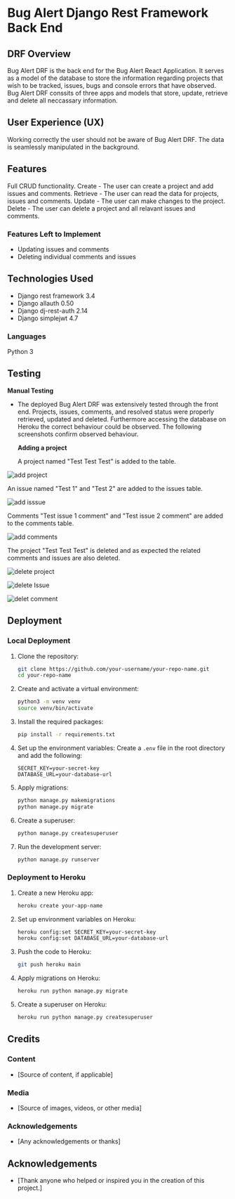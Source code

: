 # Bug Alert Django Rest Framework Back End

## DRF Overview

Bug Alert DRF is the back end for the Bug Alert React Application.
It serves as a model of the database to store the information regarding
projects that wish to be tracked, issues, bugs and console errors that have observed. Bug Alert DRF conssits of three apps and models that store, update, retrieve and delete all neccassary information.

## User Experience (UX)

Working correctly the user should not be aware of Bug Alert DRF.
The data is seamlessly manipulated in the background.

## Features

Full CRUD functionality.
Create - The user can create a project and add issues and comments.
Retrieve - The user can read the data for projects, issues and comments.
Update - The user can make changes to the project.
Delete - The user can delete a project and all relavant issues and comments.

### Features Left to Implement

- Updating issues and comments
- Deleting individual comments and issues

## Technologies Used

- Django rest framework 3.4
- Django allauth 0.50
- Django dj-rest-auth 2.14
- Django simplejwt 4.7

### Languages

Python 3

## Testing

**Manual Testing**

- The deployed Bug Alert DRF was extensively tested through the front end.
  Projects, issues, comments, and resolved status were properly retrieved, updated and deleted.
  Furthermore accessing the database on Heroku the correct behaviour could be observed.
  The following screenshots confirm observed behaviour.

  **Adding a project**

  A project named "Test Test Test" is added to the table.

![add project](bug_alert_drf/assets/add_project.png)

An issue named "Test 1" and "Test 2" are added to the issues table.

![add isssue](bug_alert_drf/assets/test_issue.png)

Comments "Test issue 1 comment" and "Test issue 2 comment" are added to the comments table.

![add comments](bug_alert_drf/assets/test_comment.png)

The project "Test Test Test" is deleted and as expected the related comments and issues are also deleted.

![delete project](bug_alert_drf/assets/delet_project.png)

![delete Issue](bug_alert_drf/assets/delete_issue.png)

![delet comment](bug_alert_drf/assets/delete_comment.png)

## Deployment

### Local Deployment

1. Clone the repository:

   ```bash
   git clone https://github.com/your-username/your-repo-name.git
   cd your-repo-name
   ```

2. Create and activate a virtual environment:

   ```bash
   python3 -m venv venv
   source venv/bin/activate
   ```

3. Install the required packages:

   ```bash
   pip install -r requirements.txt
   ```

4. Set up the environment variables:
   Create a `.env` file in the root directory and add the following:

   ```env
   SECRET_KEY=your-secret-key
   DATABASE_URL=your-database-url
   ```

5. Apply migrations:

   ```bash
   python manage.py makemigrations
   python manage.py migrate
   ```

6. Create a superuser:

   ```bash
   python manage.py createsuperuser
   ```

7. Run the development server:
   ```bash
   python manage.py runserver
   ```

### Deployment to Heroku

1. Create a new Heroku app:

   ```bash
   heroku create your-app-name
   ```

2. Set up environment variables on Heroku:

   ```bash
   heroku config:set SECRET_KEY=your-secret-key
   heroku config:set DATABASE_URL=your-database-url
   ```

3. Push the code to Heroku:

   ```bash
   git push heroku main
   ```

4. Apply migrations on Heroku:

   ```bash
   heroku run python manage.py migrate
   ```

5. Create a superuser on Heroku:
   ```bash
   heroku run python manage.py createsuperuser
   ```

## Credits

### Content

- [Source of content, if applicable]

### Media

- [Source of images, videos, or other media]

### Acknowledgements

- [Any acknowledgements or thanks]

## Acknowledgements

- [Thank anyone who helped or inspired you in the creation of this project.]
